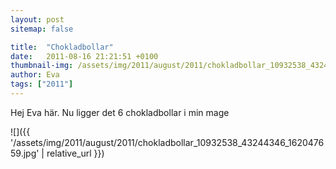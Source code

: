 ```yaml
---
layout: post
sitemap: false

title:  "Chokladbollar"
date:   2011-08-16 21:21:51 +0100
thumbnail-img: /assets/img/2011/august/2011/chokladbollar_10932538_43244346_162047659.jpg
author: Eva
tags: ["2011"]
---
```


Hej Eva här. Nu ligger det 6 chokladbollar i min mage

![]({{ '/assets/img/2011/august/2011/chokladbollar_10932538_43244346_162047659.jpg'  | relative_url }})


